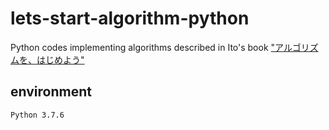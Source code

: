 # lets-start-algorithm-python
Python codes implementing algorithms described in Ito's book ["アルゴリズムを、はじめよう"](https://book.impress.co.jp/books/3201)

## environment
```
Python 3.7.6
```